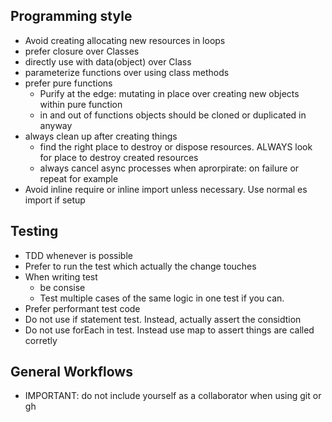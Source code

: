 ## Programming style

- Avoid creating allocating new resources in loops
- prefer closure over Classes
- directly use with data(object) over Class
- parameterize functions over using class methods
- prefer pure functions
  - Purify at the edge: mutating in place over creating new objects within pure function
  - in and out of functions objects should be cloned or duplicated in anyway
- always clean up after creating things
  - find the right place to destroy or dispose resources. ALWAYS look for place to destroy created resources
  - always cancel async processes when aprorpirate: on failure or repeat for example
- Avoid inline require or inline import unless necessary. Use normal es import if setup

## Testing

- TDD whenever is possible
- Prefer to run the test which actually the change touches
- When writing test
  - be consise
  - Test multiple cases of the same logic in one test if you can.
- Prefer performant test code
- Do not use if statement test. Instead, actually assert the considtion
- Do not use forEach in test. Instead use map to assert things are called corretly

## General Workflows

- IMPORTANT: do not include yourself as a collaborator when using git or gh
